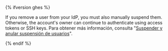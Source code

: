 {% ifversion ghes %}

If you remove a user from your IdP, you must also manually suspend them. Otherwise, the account's owner can continue to authenticate using access tokens or SSH keys. Para obtener más información, consulta "[Suspender y anular suspensión de usuarios](/enterprise/admin/guides/user-management/suspending-and-unsuspending-users)".

{% endif %}
